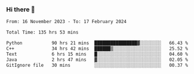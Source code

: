 ### Hi there 👋

<!--
**floyiac/floyiac** is a ✨ _special_ ✨ repository because its `README.md` (this file) appears on your GitHub profile.

Here are some ideas to get you started:

- 🔭 I’m currently working on ...
- 🌱 I’m currently learning ...
- 👯 I’m looking to collaborate on ...
- 🤔 I’m looking for help with ...
- 💬 Ask me about ...
- 📫 How to reach me: ...
- 😄 Pronouns: ...
- ⚡ Fun fact: ...
-->

<!--START_SECTION:waka-->

```txt
From: 16 November 2023 - To: 17 February 2024

Total Time: 135 hrs 53 mins

Python           90 hrs 21 mins  ████████████████▓░░░░░░░░   66.43 %
C++              34 hrs 42 mins  ██████▒░░░░░░░░░░░░░░░░░░   25.52 %
Text             6 hrs 15 mins   █░░░░░░░░░░░░░░░░░░░░░░░░   04.60 %
Java             2 hrs 47 mins   ▓░░░░░░░░░░░░░░░░░░░░░░░░   02.05 %
GitIgnore file   30 mins         ░░░░░░░░░░░░░░░░░░░░░░░░░   00.37 %
```

<!--END_SECTION:waka-->
